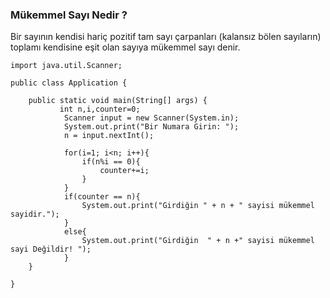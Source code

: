 ### Mükemmel Sayı Nedir ?
Bir sayının kendisi hariç pozitif tam sayı çarpanları (kalansız bölen sayıların) toplamı kendisine eşit olan sayıya mükemmel sayı denir.

```
import java.util.Scanner;

public class Application {

	public static void main(String[] args) {
		   int n,i,counter=0;
	        Scanner input = new Scanner(System.in);
	        System.out.print("Bir Numara Girin: ");
	        n = input.nextInt();

	        for(i=1; i<n; i++){
	            if(n%i == 0){
	                counter+=i;
	            }
	        }
	        if(counter == n){
	            System.out.print("Girdiğin " + n + " sayisi mükemmel sayidir.");
	        }
	        else{
	            System.out.print("Girdiğin  " + n +" sayisi mükemmel sayi Değildir! ");
	        }
	}

}

```
